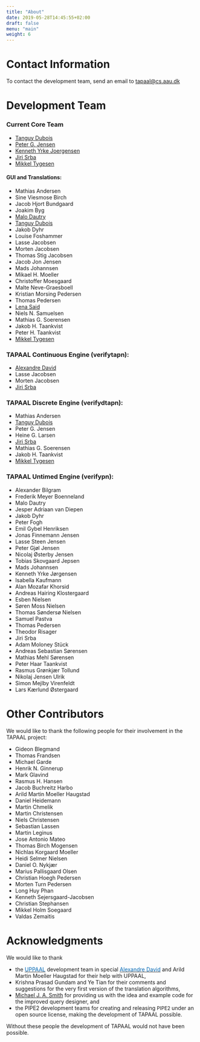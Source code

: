 ```yaml
---
title: "About"
date: 2019-05-28T14:45:55+02:00
draft: false
menu: "main"
weight: 6
---
```


# Contact Information

To contact the development team, send an email to [tapaal@cs.aau.dk](mailto:tapaal@cs.aau.dk)

# Development Team

### Current Core Team

*   [Tanguy Dubois](https://github.com/tand00)
*   [Peter G. Jensen](https://vbn.aau.dk/da/persons/128861)
*   [Kenneth Yrke Joergensen](https://yrke.dk)
*   [Jiri Srba](http://www.cs.aau.dk/~srba)
*   [Mikkel Tygesen](https://github.com/mtygesen)


#### **GUI and Translations**:

*   Mathias Andersen
*   Sine Viesmose Birch
*   Jacob Hjort Bundgaard
*   Joakim Byg
*   [Malo Dautry](https://github.com/Malleek)
*   [Tanguy Dubois](https://github.com/tand00)
*   Jakob Dyhr
*   Louise Foshammer
*   Lasse Jacobsen
*   Morten Jacobsen
*   Thomas Stig Jacobsen
*   Jacob Jon Jensen
*   Mads Johannsen
*   Mikael H. Moeller
*   Christoffer Moesgaard
*   Malte Neve-Graesboell
*   Kristian Morsing Pedersen
*   Thomas Pedersen
*   [Lena Said](https://github.com/LenaSaid)
*   Niels N. Samuelsen
*   Mathias G. Soerensen
*   Jakob H. Taankvist
*   Peter H. Taankvist
*   [Mikkel Tygesen](https://github.com/mtygesen)



### TAPAAL Continuous Engine (verifytapn):

*   [Alexandre David](http://www.cs.aau.dk/~adavid)
*   Lasse Jacobsen
*   Morten Jacobsen
*   [Jiri Srba](http://www.cs.aau.dk/~srba)

### TAPAAL Discrete Engine (verifydtapn):

*   Mathias Andersen
*   [Tanguy Dubois](https://github.com/tand00)
*   Peter G. Jensen
*   Heine G. Larsen
*   [Jiri Srba](http://www.cs.aau.dk/~srba)
*   Mathias G. Soerensen
*   Jakob H. Taankvist
*   [Mikkel Tygesen](https://github.com/mtygesen)

### TAPAAL Untimed Engine (verifypn):

*   Alexander Bilgram 
*   Frederik Meyer Boenneland 
*   Malo Dautry
*   Jesper Adriaan van Diepen 
*   Jakob Dyhr 
*   Peter Fogh 
*   Emil Gybel Henriksen
*   Jonas Finnemann Jensen 
*   Lasse Steen Jensen 
*   Peter Gjøl Jensen 
*   Nicolaj Østerby Jensen
*   Tobias Skovgaard Jepsen 
*   Mads Johannsen 
*   Kenneth Yrke Jørgensen 
*   Isabella Kaufmann 
*   Alan Mozafar Khorsid
*   Andreas Hairing Klostergaard 
*   Esben Nielsen
*   Søren Moss Nielsen 
*   Thomas Søndersø Nielsen 
*   Samuel Pastva 
*   Thomas Pedersen 
*   Theodor Risager
*   Jiri Srba 
*   Adam Moloney Stück
*   Andreas Sebastian Sørensen
*   Mathias Mehl Sørensen
*   Peter Haar Taankvist 
*   Rasmus Grønkjær Tollund 
*   Nikolaj Jensen Ulrik 
*   Simon Mejlby Virenfeldt 
*   Lars Kærlund Østergaard 


# Other Contributors

We would like to thank the following people for their involvement in the TAPAAL project:

*   Gideon Blegmand
*   Thomas Frandsen
*   Michael Garde
*   Henrik N. Ginnerup
*   Mark Glavind
*   Rasmus H. Hansen
*   Jacob Buchreitz Harbo
*   Arild Martin Moeller Haugstad
*   Daniel Heidemann
*   Martin Chmelik
*   Martin Christensen
*   Niels Christensen
*   Sebastian Lassen
*   Martin Leginus
*   Jose Antonio Mateo
*   Thomas Birch Mogensen
*   Nichlas Korgaard Moeller
*   Heidi Selmer Nielsen
*   Daniel O. Nykjær
*   Marius Pallisgaard Olsen
*   Christian Hoegh Pedersen
*   Morten Turn Pedersen
*   Long Huy Phan
*   Kenneth Sejersgaard-Jacobsen
*   Christian Stephansen
*   Mikkel Holm Soegaard
*   Valdas Zemaitis

# Acknowledgments

We would like to thank

*   the [<span style="color: rgb(0, 102, 179); text-decoration: none; background: inherit; ">UPPAAL</span>](http://www.uppaal.org/) development team in special [<span style="color: rgb(0, 102, 179); text-decoration: none; background: inherit; ">Alexandre David</span>](http://www.cs.aau.dk/~adavid) and Arild Martin Moeller Haugstad for their help with UPPAAL, 
*   Krishna Prasad Gundam and Ye Tian for their comments and suggestions for the very first version of the translation algorithms, 
*   <span style="color: rgb(0, 102, 179); text-decoration: none; background: inherit; ">[Michael J. A. Smith](http://www.imm.dtu.dk/~mjas/ "Opens external link in new window")</span> for providing us with the idea and example code for the improved query designer, and 
*   the PIPE2 development teams for creating and releasing <span style="font-size: 12.92px; ">PIPE2 </span>under an open source license, making the development of TAPAAL possible.

Without these people the development of TAPAAL would not have been possible.
